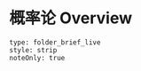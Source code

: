 # 概率论 Overview
```ccard
type: folder_brief_live
style: strip
noteOnly: true
```

<!--start-->
[](一维随机变量.md)
[](事件运算及概率.md)
[](条件概率，全概率，贝叶斯公式.md)
<!--end-->